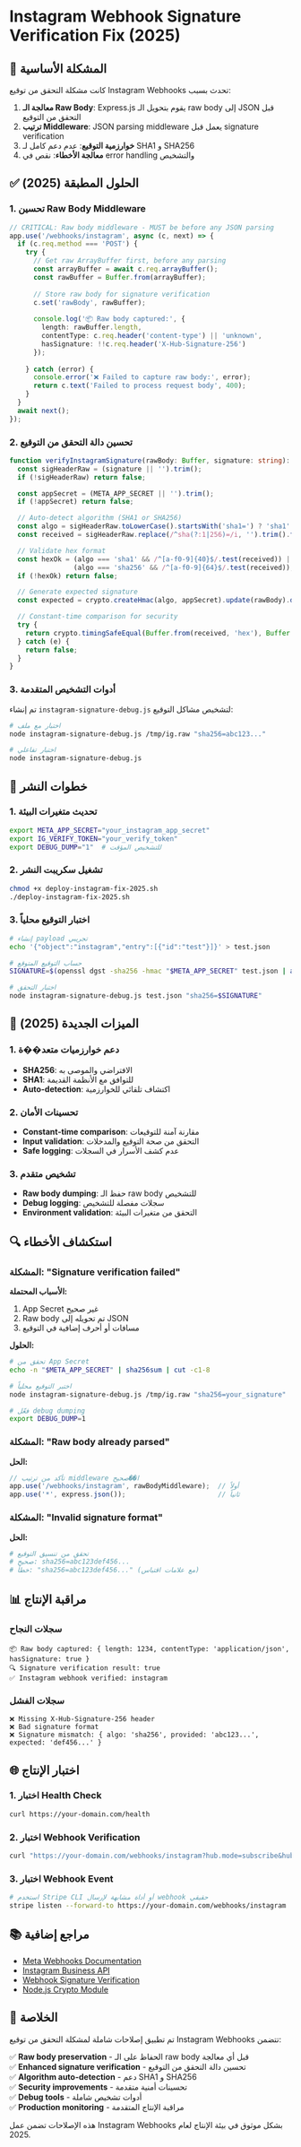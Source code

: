 # Instagram Webhook Signature Verification Fix (2025)

## 🚨 المشكلة الأساسية

كانت مشكلة التحقق من توقيع Instagram Webhooks تحدث بسبب:

1. **معالجة الـ Raw Body**: Express.js يقوم بتحويل الـ raw body إلى JSON قبل التحقق من التوقيع
2. **ترتيب Middleware**: JSON parsing middleware يعمل قبل signature verification
3. **خوارزمية التوقيع**: عدم دعم كامل لـ SHA1 و SHA256
4. **معالجة الأخطاء**: نقص في error handling والتشخيص

## ✅ الحلول المطبقة (2025)

### 1. تحسين Raw Body Middleware

```typescript
// CRITICAL: Raw body middleware - MUST be before any JSON parsing
app.use('/webhooks/instagram', async (c, next) => {
  if (c.req.method === 'POST') {
    try {
      // Get raw ArrayBuffer first, before any parsing
      const arrayBuffer = await c.req.arrayBuffer();
      const rawBuffer = Buffer.from(arrayBuffer);
      
      // Store raw body for signature verification
      c.set('rawBody', rawBuffer);
      
      console.log('📦 Raw body captured:', {
        length: rawBuffer.length,
        contentType: c.req.header('content-type') || 'unknown',
        hasSignature: !!c.req.header('X-Hub-Signature-256')
      });
      
    } catch (error) {
      console.error('❌ Failed to capture raw body:', error);
      return c.text('Failed to process request body', 400);
    }
  }
  await next();
});
```

### 2. تحسين دالة التحقق من التوقيع

```typescript
function verifyInstagramSignature(rawBody: Buffer, signature: string): boolean {
  const sigHeaderRaw = (signature || '').trim();
  if (!sigHeaderRaw) return false;

  const appSecret = (META_APP_SECRET || '').trim();
  if (!appSecret) return false;

  // Auto-detect algorithm (SHA1 or SHA256)
  const algo = sigHeaderRaw.toLowerCase().startsWith('sha1=') ? 'sha1' : 'sha256';
  const received = sigHeaderRaw.replace(/^sha(?:1|256)=/i, '').trim().toLowerCase();

  // Validate hex format
  const hexOk = (algo === 'sha1' && /^[a-f0-9]{40}$/.test(received)) ||
                (algo === 'sha256' && /^[a-f0-9]{64}$/.test(received));
  if (!hexOk) return false;

  // Generate expected signature
  const expected = crypto.createHmac(algo, appSecret).update(rawBody).digest('hex');

  // Constant-time comparison for security
  try {
    return crypto.timingSafeEqual(Buffer.from(received, 'hex'), Buffer.from(expected, 'hex'));
  } catch (e) {
    return false;
  }
}
```

### 3. أدوات التشخيص المتقدمة

تم إنشاء `instagram-signature-debug.js` لتشخيص مشاكل التوقيع:

```bash
# اختبار مع ملف
node instagram-signature-debug.js /tmp/ig.raw "sha256=abc123..."

# اختبار تفاعلي
node instagram-signature-debug.js
```

## 🔧 خطوات النشر

### 1. تحديث متغيرات البيئة

```bash
export META_APP_SECRET="your_instagram_app_secret"
export IG_VERIFY_TOKEN="your_verify_token"
export DEBUG_DUMP="1"  # للتشخيص المؤقت
```

### 2. تشغيل سكريبت النشر

```bash
chmod +x deploy-instagram-fix-2025.sh
./deploy-instagram-fix-2025.sh
```

### 3. اختبار التوقيع محلياً

```bash
# إنشاء payload تجريبي
echo '{"object":"instagram","entry":[{"id":"test"}]}' > test.json

# حساب التوقيع المتوقع
SIGNATURE=$(openssl dgst -sha256 -hmac "$META_APP_SECRET" test.json | awk '{print $2}')

# اختبار التحقق
node instagram-signature-debug.js test.json "sha256=$SIGNATURE"
```

## 🚀 الميزات الجديدة (2025)

### 1. دعم خوارزميات متعد��ة
- **SHA256**: الافتراضي والموصى به
- **SHA1**: للتوافق مع الأنظمة القديمة
- **Auto-detection**: اكتشاف تلقائي للخوارزمية

### 2. تحسينات الأمان
- **Constant-time comparison**: مقارنة آمنة للتوقيعات
- **Input validation**: التحقق من صحة التوقيع والمدخلات
- **Safe logging**: عدم كشف الأسرار في السجلات

### 3. تشخيص متقدم
- **Raw body dumping**: حفظ الـ raw body للتشخيص
- **Debug logging**: سجلات مفصلة للتشخيص
- **Environment validation**: التحقق من متغيرات البيئة

## 🔍 استكشاف الأخطاء

### المشكلة: "Signature verification failed"

**الأسباب المحتملة:**
1. App Secret غير صحيح
2. Raw body تم تحويله إلى JSON
3. مسافات أو أحرف إضافية في التوقيع

**الحلول:**
```bash
# تحقق من App Secret
echo -n "$META_APP_SECRET" | sha256sum | cut -c1-8

# اختبر التوقيع محلياً
node instagram-signature-debug.js /tmp/ig.raw "sha256=your_signature"

# فعّل debug dumping
export DEBUG_DUMP=1
```

### المشكلة: "Raw body already parsed"

**الحل:**
```typescript
// تأكد من ترتيب middleware ا��صحيح
app.use('/webhooks/instagram', rawBodyMiddleware);  // أولاً
app.use('*', express.json());                       // ثانياً
```

### المشكلة: "Invalid signature format"

**الحل:**
```bash
# تحقق من تنسيق التوقيع
# صحيح: sha256=abc123def456...
# خطأ: "sha256=abc123def456..." (مع علامات اقتباس)
```

## 📊 مراقبة الإنتاج

### سجلات النجاح
```
📦 Raw body captured: { length: 1234, contentType: 'application/json', hasSignature: true }
🔍 Signature verification result: true
✅ Instagram webhook verified: instagram
```

### سجلات الفشل
```
❌ Missing X-Hub-Signature-256 header
❌ Bad signature format
❌ Signature mismatch: { algo: 'sha256', provided: 'abc123...', expected: 'def456...' }
```

## 🌐 اختبار الإنتاج

### 1. اختبار Health Check
```bash
curl https://your-domain.com/health
```

### 2. اختبار Webhook Verification
```bash
curl "https://your-domain.com/webhooks/instagram?hub.mode=subscribe&hub.verify_token=$IG_VERIFY_TOKEN&hub.challenge=test"
```

### 3. اختبار Webhook Event
```bash
# استخدم Stripe CLI أو أداة مشابهة لإرسال webhook حقيقي
stripe listen --forward-to https://your-domain.com/webhooks/instagram
```

## 📚 مراجع إضافية

- [Meta Webhooks Documentation](https://developers.facebook.com/docs/messenger-platform/webhooks/)
- [Instagram Business API](https://developers.facebook.com/docs/instagram-api/)
- [Webhook Signature Verification](https://developers.facebook.com/docs/messenger-platform/webhooks/#verify-webhook-signature)
- [Node.js Crypto Module](https://nodejs.org/api/crypto.html)

## 🎯 الخلاصة

تم تطبيق إصلاحات شاملة لمشكلة التحقق من توقيع Instagram Webhooks تتضمن:

✅ **Raw body preservation** - الحفاظ على الـ raw body قبل أي معالجة  
✅ **Enhanced signature verification** - تحسين دالة التحقق من التوقيع  
✅ **Algorithm auto-detection** - دعم SHA1 و SHA256  
✅ **Security improvements** - تحسينات أمنية متقدمة  
✅ **Debug tools** - أدوات تشخيص شاملة  
✅ **Production monitoring** - مراقبة الإنتاج المتقدمة  

هذه الإصلاحات تضمن عمل Instagram Webhooks بشكل موثوق في بيئة الإنتاج لعام 2025.